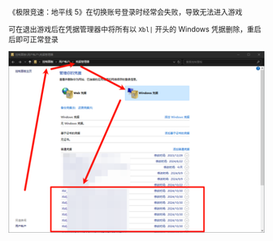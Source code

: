 《极限竞速：地平线 5》在切换账号登录时经常会失败，导致无法进入游戏

可在退出游戏后在凭据管理器中将所有以 `Xbl|` 开头的 Windows 凭据删除，重启后即可正常登录

![删除 Windows 凭据](./../../../image/Issues%20of%20%E6%9E%81%E9%99%90%E7%AB%9E%E9%80%9F-%E5%9C%B0%E5%B9%B3%E7%BA%BF%205/%E5%88%A0%E9%99%A4%20Windows%20%E5%87%AD%E6%8D%AE.png)
